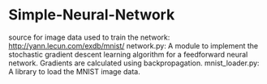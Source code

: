 # Simple-Neural-Network
source for image data used to train the network: http://yann.lecun.com/exdb/mnist/
network.py: A module to implement the stochastic gradient descent learning
algorithm for a feedforward neural network.  Gradients are calculated
using backpropagation.
mnist_loader.py: A library to load the MNIST image data.
